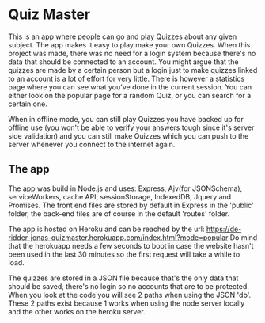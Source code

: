 # Quiz Master
This is an app where people can go and play Quizzes about any given subject. The app makes it easy to play make your own Quizzes. When this project was made, there was no need for a login system because there's no data that should be connected to an account. You might argue that the quizzes are made by a certain person but a login just to make quizzes linked to an account is a lot of effort for very little. There is however a statistics page where you can see what you've done in the current session. You can either look on the popular page for a random Quiz, or you can search for a certain one. 

When in offline mode, you can still play Quizzes you have backed up for offline use (you won't be able to verify your answers tough since it's server side validation) and you can still make Quizzes which you can push to the server whenever you connect to the internet again.

## The app
The app was build in Node.js and uses: Express, Ajv(for JSONSchema), serviceWorkers, cache API, sessionStorage, IndexedDB, Jquery and Promises. The front end files are stored by default in Express in the 'public' folder, the back-end files are of course in the default 'routes' folder.

The app is hosted on Heroku and can be reached by the url: https://de-ridder-jonas-quizmaster.herokuapp.com/index.html?mode=popular
Do mind that the herokuapp needs a few seconds to boot in case the website hasn't been used in the last 30 minutes so the first request will take a while to load.

The quizzes are stored in a JSON file because that's the only data that should be saved, there's no login so no accounts that are to be protected. When you look at the code you will see 2 paths when using the JSON 'db'. These 2 paths exist because 1 works when using the node server locally and the other works on the heroku server.
